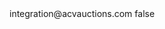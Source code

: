 <?xml version="1.0" encoding="UTF-8"?>
<CustomMetadata xmlns="http://soap.sforce.com/2006/04/metadata">
    <label>integration@acvauctions.com</label>
    <protected>false</protected>
</CustomMetadata>

